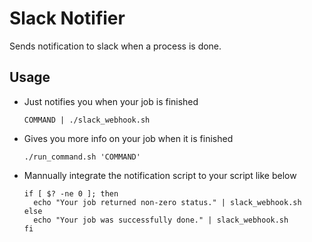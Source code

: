 # Slack Notifier
Sends notification to slack when a process is done.

## Usage

* Just notifies you when your job is finished

   ```
   COMMAND | ./slack_webhook.sh
   ```

* Gives you more info on your job when it is finished

   ```
   ./run_command.sh 'COMMAND'
   ```

* Mannually integrate the notification script to your script like below

   ```
   if [ $? -ne 0 ]; then
     echo "Your job returned non-zero status." | slack_webhook.sh
   else
     echo "Your job was successfully done." | slack_webhook.sh
   fi
   ```
